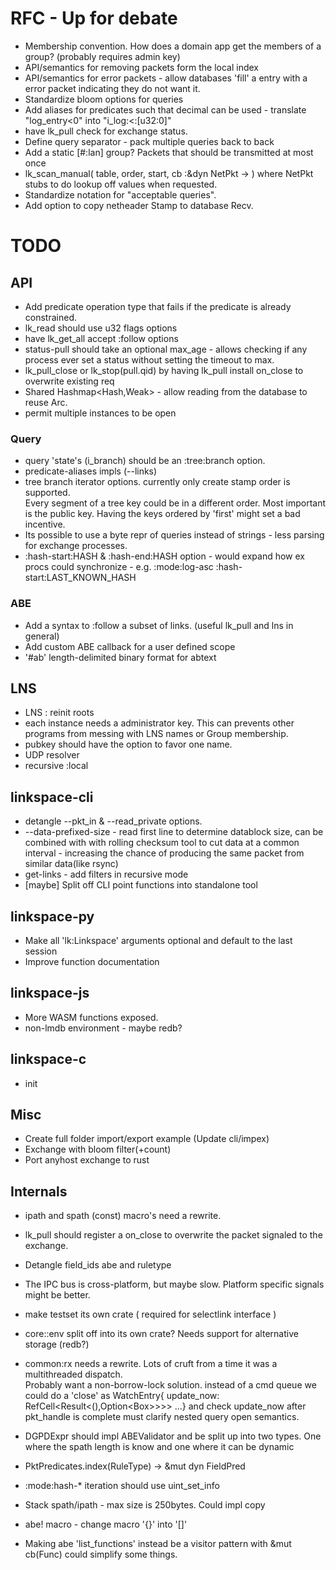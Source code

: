 # RFC - Up for debate

- Membership convention. How does a domain app get the members of a group? (probably requires admin key)
- API/semantics for removing packets form the local index
- API/semantics for error packets - allow databases 'fill' a entry with a error packet indicating they do not want it.
- Standardize bloom options for queries
- Add aliases for predicates such that decimal can be used - translate "log_entry<0"  into "i_log:<:[u32:0]"
- have lk_pull check for exchange status.
- Define query separator -  pack multiple queries back to back
- Add a static [#:lan] group? Packets that should be transmitted at most once
- lk_scan_manual( table, order, start, cb :&dyn NetPkt -> ) where NetPkt stubs to do lookup off values when requested.
- Standardize notation for "acceptable queries".
- Add option to copy netheader Stamp to database Recv. 

# TODO

## API 
- Add predicate operation type that fails if the predicate is already constrained.
- lk_read should use u32 flags options
- have lk_get_all accept :follow options
- status-pull should take an optional max_age - allows checking if any process ever set a status without setting the timeout to max.
- lk_pull_close  or lk_stop(pull.qid) by having lk_pull install on_close to overwrite existing req
- Shared Hashmap<Hash,Weak<NetArc>> - allow reading from the database to reuse Arc. 
- permit multiple instances to be open

### Query 
- query 'state's (i_branch) should be an :tree:branch option.
- predicate-aliases impls (--links)
- tree branch iterator options. currently only create stamp order is supported.  
Every segment of a tree key could be in a different order. Most important is the public key.
Having the keys ordered by 'first' might set a bad incentive.
- Its possible to use a byte repr of queries instead of strings - less parsing for exchange processes.
- :hash-start:HASH & :hash-end:HASH option - would expand how ex procs could synchronize - e.g. :mode:log-asc :hash-start:LAST_KNOWN_HASH

### ABE
- Add a syntax to :follow a subset of links. (useful lk_pull and lns in general)
- Add custom ABE callback for a user defined scope
- '#ab' length-delimited binary format for abtext

## LNS 
- LNS : reinit roots
- each instance needs a administrator key. This can prevents other programs from messing with LNS names or Group membership. 
- pubkey should have the option to favor one name.
- UDP resolver
- recursive :local


## linkspace-cli

- detangle --pkt_in & --read_private options.
- --data-prefixed-size - read first line to determine datablock size, can be combined with with rolling checksum tool to cut data at a common interval - increasing the chance of producing the same packet from similar data(like rsync)
- get-links - add filters in recursive mode
- [maybe] Split off CLI point functions into standalone tool

## linkspace-py
- Make all 'lk:Linkspace' arguments optional and default to the last session
- Improve function documentation

## linkspace-js
- More WASM functions exposed.
- non-lmdb environment - maybe redb?

## linkspace-c
- init 

## Misc
- Create full folder import/export example (Update cli/impex)
- Exchange with bloom filter(+count)
- Port anyhost exchange to rust 

## Internals

- ipath and spath (const) macro's need a rewrite.
- lk_pull should register a on_close to overwrite the packet signaled to the exchange.
- Detangle field_ids abe and ruletype
- The IPC bus is cross-platform, but maybe slow. Platform specific signals might be better.
- make testset its own crate ( required for selectlink interface )
- core::env split off into its own crate? Needs support for alternative storage (redb?)
- common:rx needs a rewrite. Lots of cruft from a time it was a multithreaded dispatch.  
Probably want a non-borrow-lock solution.
instead of a cmd queue we could do a 'close' as
WatchEntry{ update_now: RefCell<Result<(),Option<Box<WatchEntry>>>>> ...} and check update_now after pkt_handle is complete
must clarify nested query open semantics.

- DGPDExpr should impl ABEValidator and be split up into two types. One where the spath length is know and one where it can be dynamic
- PktPredicates.index(RuleType) -> &mut dyn FieldPred
- :mode:hash-* iteration should use uint_set_info
- Stack spath/ipath - max size is 250bytes. Could impl copy
- abe! macro - change macro '{}' into '[]'
- Making abe 'list_functions' instead be a visitor pattern with &mut cb(Func) could simplify some things. 


